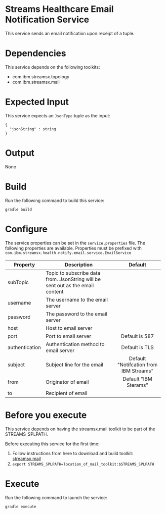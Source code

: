 # Streams Healthcare Email Notification Service

This service sends an email notification upon receipt of a tuple.

# Dependencies

This service depends on the following toolkits: 

  * com.ibm.streamsx.topology
  * com.ibm.streamsx.mail

# Expected Input

This service expects an `JsonType` tuple as the input: 

```
{
  "jsonString" : string
}
```

# Output

None 

# Build

Run the following command to build this service: 

`gradle build`


# Configure

The service properties can be set in the `service.properties` file. The following properties are available.
Properties must be prefixed with `com.ibm.streamsx.health.notify.email.service.EmailService`

| Property | Description | Default |
| --- | --- | :---: |
| subTopic | Topic to subscribe data from.  JsonString will be sent out as the email content |  |
| username | The username to the email server | |
| password | The password to the email server |  |
| host | Host to email server |  |
| port | Port to email server | Default is 587  |
| authentication | Authentication method to email server | Default is TLS |
| subject | Subject line for the email | Default "Notifcation from IBM Streams" |
| from | Originator of email | Default "IBM Sterams" |
| to | Recipient of email |  |


# Before you execute

This service depends on having the streamsx.mail toolkit to be part of the STREAMS_SPLPATH.

Before executing this service for the first time:

1.  Follow instructions from here to download and build toolkit:  [streamsx.mail](https://github.com/IBMStreams/streamsx.mail)
1.  `export STREAMS_SPLPATH=location_of_mail_toolkit:$STREAMS_SPLPATH`

# Execute

Run the following command to launch the service:

`gradle execute`



